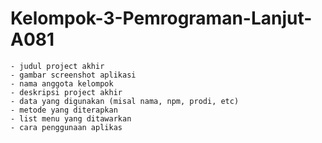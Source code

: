 # Kelompok-3-Pemrograman-Lanjut-A081
    - judul project akhir
    - gambar screenshot aplikasi
    - nama anggota kelompok
    - deskripsi project akhir
    - data yang digunakan (misal nama, npm, prodi, etc)
    - metode yang diterapkan
    - list menu yang ditawarkan
    - cara penggunaan aplikas
